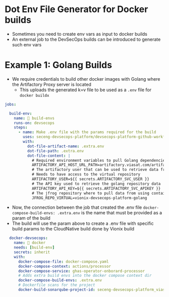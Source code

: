 # Dot Env File Generator for Docker builds

* Sometimes you need to create env vars as input to docker builds
* An external job to the DevSecOps builds can be introduced to generate such env vars

# Example 1: Golang Builds

* We require credentials to build other docker images with Golang where the Artifactory Proxy server is located
  * This uploads the generated k=v file to be used as a `.env` file for `docker buildx`

```yaml
jobs:

  build-env:
    name: 🔑 build-envs
    runs-on: devsecops
    steps:
      - name: Make .env file with the params required for the build
        uses: seceng-devsecops-platform/devsecops-platform-github-workflows/actions/build/env-pairs-to-dot-env@main
        with:
          dot-file-artifact-name: .extra.env
          dot-file-path: .extra.env
          dot-file-content: |
            # Required environment variables to pull Golang dependencies from the Operator
            ARTIFACTORY_API_HOST_URL_PATH=artifactory.viasat.com/artifactory
            # The artifactory user that can be used to retrieve data from
            # Needs to have access to the virtual repository
            ARTIFACTORY_USER=${{ secrets.ARTIFACTORY_SVC_USER }}
            # The API key used to retrieve the golang repository data
            ARTIFACTORY_API_KEY=${{ secrets.ARTIFACTORY_SVC_APIKEY }}
            # The jfrog repository where to pull data from using containers
            JFROG_REPO_VIRTUAL=vionix-devsecops-platform-golang
```

* Now, the connection between the job that created the .env file `docker-compose-build-envs: .extra.env` is the name that must be provided as a param of the build
* The build will use the param above to create a .env file with specific build params to the CloudNative build done by Vionix build

```yaml
  docker-devsecops:
    name: 🐳 docker
    needs: [build-env]
    secrets: inherit
    with:
      docker-compose-file: docker-compose.yaml
      docker-compose-context: actions/processor
      docker-compose-service: ghas-operator-onborard-processor
      # Adds extra build envs into the docker compose context dir
      docker-compose-build-envs: .extra.env
      # Dockerfile scans for the project
      docker-build-sonarqube-project-id: seceng-devsecops-platform_viasat-ghas-k8s-operator_AYvOp1hAPmv_YrGp3xfu
```
